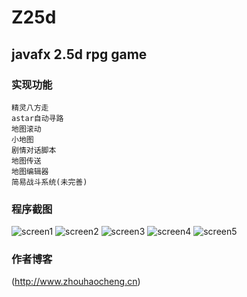 Z25d
=======

javafx 2.5d rpg game
---------------

### 实现功能
	精灵八方走
	astar自动寻路
	地图滚动
	小地图
	剧情对话脚本
	地图传送
	地图编辑器
	简易战斗系统(未完善)

### 程序截图
 ![screen1](https://github.com/dongfangshangren/Z25d/blob/master/screen/screen1.jpg "github")
 ![screen2](https://github.com/dongfangshangren/Z25d/blob/master/screen/screen2.jpg "github")
 ![screen3](https://github.com/dongfangshangren/Z25d/blob/master/screen/screen3.jpg "github")
 ![screen4](https://github.com/dongfangshangren/Z25d/blob/master/screen/screen4.jpg "github")
 ![screen5](https://github.com/dongfangshangren/Z25d/blob/master/screen/screen5.jpg "github")
  
### 作者博客
  (http://www.zhouhaocheng.cn)